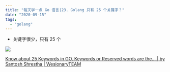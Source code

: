 ```yaml
---
title: "每天学一点 Go 语言|23. Golang 只有 25 个关键字？"
date: "2020-09-15"
tags: 
  - "golang"
---
```


- 关键字很少，只有 25 个

![](https://lh3.googleusercontent.com/_h5mtw6JW7xIDFMa81LKOvpBznqsqpSzx_K-6Vf4giAewenr5opvql2FufxCJscMNcUp7mGIswtAHjHmehyOMJAw39nG3lUNAMvfBD28g2iUqUV5cXq3MoNAsbMRyaq-J0NAXPfG)

[Know about 25 Keywords in GO. Keywords or Reserved words are the… | by Santosh Shrestha | WesionaryTEAM](https://medium.com/wesionary-team/know-about-25-keywords-in-go-eca109855d4d)
